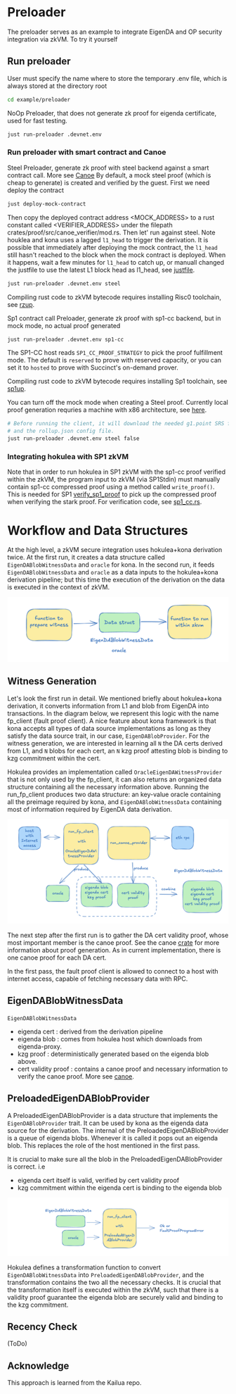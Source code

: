 # Preloader

The preloader serves as an example to integrate EigenDA and OP security integration via zkVM. To try it yourself

## Run preloader

User must specify the name where to store the temporary .env file, which is always stored at the directory root
```bash
cd example/preloader
```

NoOp Preloader, that does not generate zk proof for eigenda certificate, used for fast testing. 
```bash
just run-preloader .devnet.env
```

### Run preloader with smart contract and Canoe

Steel Preloader, generate zk proof with steel backend against a smart contract call. More see [Canoe](../../canoe) By default, a mock steel proof (which is cheap to generate) is created and verified by the guest. First we need deploy the contract

```bash
just deploy-mock-contract
```

Then copy the deployed contract address <MOCK_ADDRESS> to a rust constant called <VERIFIER_ADDRESS> under the filepath crates/proof/src/canoe_verifier/mod.rs. Then let' run against steel. Note houklea and kona uses a lagged `l1_head` to trigger the derivation. It is possible that immediately after deploying the mock contract, the
`l1_head` still hasn't reached to the block when the mock contract is deployed. When it happens, wait a few minutes for `l1_head` to catch up, or 
manuall changed the justfile to use the latest L1 block head as l1_head, see [justfile](../../justfile).

```bash
just run-preloader .devnet.env steel
```
Compiling rust code to zkVM bytecode requires installing Risc0 toolchain, see [rzup](https://dev.risczero.com/api/zkvm/install).

Sp1 contract call Preloader, generate zk proof with sp1-cc backend, but in mock mode, no actual proof generated
```bash
just run-preloader .devnet.env sp1-cc
```
The SP1-CC host reads `SP1_CC_PROOF_STRATEGY` to pick the proof fulfillment mode. The default is `reserved` to prove with reserved capacity, or you can set it to `hosted` to prove with Succinct's on-demand prover.

Compiling rust code to zkVM bytecode requires installing Sp1 toolchain, see [sp1up](https://docs.succinct.xyz/docs/sp1/getting-started/install).


You can turn off the mock mode when creating a Steel proof. Currently local proof generation requries a machine with x86 architecture, see [here](https://dev.risczero.com/api/generating-proofs/local-proving#proving-hardware). 

```bash
# Before running the client, it will download the needed g1.point SRS file
# and the rollup.json config file.
just run-preloader .devnet.env steel false
```

### Integrating hokulea with SP1 zkVM

Note that in order to run hokulea in SP1 zkVM with the sp1-cc proof verified within the zkVM, the program input to zkVM (via SP1Stdin) must manually
contain sp1-cc compressed proof using a method called `write_proof()`. This is needed for SP1 [verify_sp1_proof](https://docs.succinct.xyz/docs/sp1/writing-programs/proof-aggregation)
to pick up the compressed proof when verifying the stark proof. For verification code, see [sp1_cc.rs](../../crates/proof/src/canoe_verifier/sp1_cc.rs).

# Workflow and Data Structures

At the high level, a zkVM secure integration uses hokulea+kona derivation twice. At the first run, it creates a data structure called `EigenDABlobWitnessData` and `oracle` for kona. In the second run, it feeds `EigenDABlobWitnessData` and `oracle` as a data inputs to the hokulea+kona derivation pipeline; but this time the execution of the derivation on the data is executed in the context of zkVM.

<div align="center">
    <img src="../../assets/zkVM-integration-basic-workflow.png"/>
</div>

## Witness Generation

Let's look the first run in detail. We mentioned briefly about hokulea+kona derivation, it converts information from L1 and blob from EigenDA into transactions.
In the diagram below, we represent this logic with the name fp_client (fault proof client). A nice feature about kona framework is that kona accepts all 
types of data source implementations as long as they satisfy the data source trait, in our case, `EigenDABlobProvider`. For the witness generation, we are 
interested in learning all `N` the DA certs derived from L1, and `N` blobs for each cert, an `N` kzg proof attesting blob is binding to kzg commitment within the cert.

Hokulea provides an implementation called `OracleEigenDAWitnessProvider` that is not only used by the fp_client, it can also returns an organized data structure
containing all the necessary information above. Running the run_fp_client produces two data structure: an key-value oracle containing all the preimage required by kona, and `EigenDABlobWitnessData` containing most of information required by EigenDA data derivation.

<div align="center">
    <img src="../../assets/zkVM-witness-generation.png"/>
</div>

The next step after the first run is to gather the DA cert validity proof, whose most important member is the canoe proof. See the canoe [crate](../../canoe/) 
for more information about proof generation. As in current implementation, there is one canoe proof for each DA cert. 

In the first pass, the fault proof client is allowed to connect to a host with internet access, capable of fetching necessary data with RPC.

## EigenDABlobWitnessData

`EigenDABlobWitnessData`
- eigenda cert : derived from the derivation pipeline
- eigenda blob : comes from hokulea host which downloads from eigenda-proxy.
- kzg proof : deterministically generated based on the eigenda blob above.
- cert validity proof : contains a canoe proof and necessary information to verify the canoe proof. More see [canoe](../../canoe/).

## PreloadedEigenDABlobProvider

A PreloadedEigenDABlobProvider is a data structure that implements the `EigenDABlobProvider` trait. It can be used by kona as the eigenda data source for the derivation. 
The internal of the PreloadedEigenDABlobProvider is a queue of eigenda blobs. Whenever it is called it pops out an eigenda blob. This replaces the role of the host
mentioned in the first pass. 

It is crucial to make sure all the blob in the PreloadedEigenDABlobProvider is correct. i.e 
- eigenda cert itself is valid, verified by cert validity proof
- kzg commitment within the eigenda cert is binding to the eigenda blob

<div align="center">
    <img src="../../assets/zkVM-executing-derivation.png"/>
</div>

Hokulea defines a transformation function to convert `EigenDABlobWitnessData` into `PreloadedEigenDABlobProvider`, and the transformation contains the two all the 
necessary checks. It is crucial that the transformation itself is executed within the zkVM, such that there is a validity proof guarantee the eigenda blob are securely
valid and binding to the kzg commitment.

## Recency Check

(ToDo)

## Acknowledge

This approach is learned from the Kailua repo.
